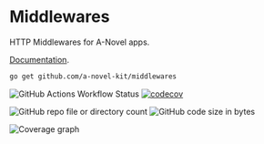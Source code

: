 # Middlewares

HTTP Middlewares for A-Novel apps.

[Documentation](https://a-novel-kit.github.io/middlewares/).

```bash
go get github.com/a-novel-kit/middlewares
```

![GitHub Actions Workflow Status](https://img.shields.io/github/actions/workflow/status/a-novel-kit/middlewares/main.yaml)
[![codecov](https://codecov.io/gh/a-novel-kit/middlewares/graph/badge.svg?token=rquMgl7MDS)](https://codecov.io/gh/a-novel-kit/middlewares)

![GitHub repo file or directory count](https://img.shields.io/github/directory-file-count/a-novel-kit/middlewares)
![GitHub code size in bytes](https://img.shields.io/github/languages/code-size/a-novel-kit/middlewares)

![Coverage graph](https://codecov.io/gh/a-novel-kit/middlewares/graphs/sunburst.svg?token=rquMgl7MDS)
